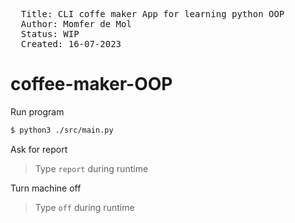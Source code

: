
<pre>
  Title: CLI coffe maker App for learning python OOP
  Author: Momfer de Mol
  Status: WIP
  Created: 16-07-2023
</pre>

# coffee-maker-OOP

Run program
```sh
$ python3 ./src/main.py
```

Ask for report

> Type `report` during runtime

Turn machine off

> Type `off` during runtime